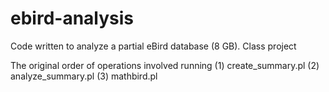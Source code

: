 ebird-analysis
==============

Code written to analyze a partial eBird database (8 GB).  Class project

The original order of operations involved running 
(1) create_summary.pl
(2) analyze_summary.pl
(3) mathbird.pl
